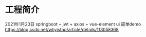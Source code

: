 # 工程简介
2021年1月23日 springboot + jwt + axios + vue-element ui 简单demo  
https://blog.csdn.net/whyistao/article/details/113058368  

